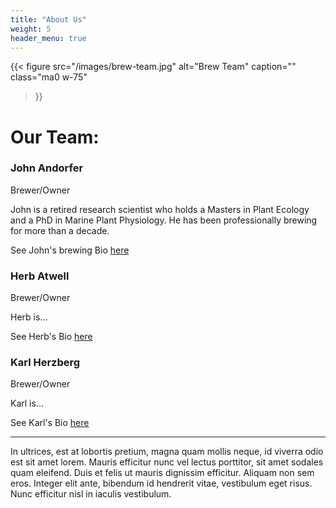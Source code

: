 ```yaml
---
title: "About Us"
weight: 5
header_menu: true
---
```



{{< figure
  src="/images/brew-team.jpg"
  alt="Brew Team"
  caption=""
  class="ma0 w-75"
>}}

# Our Team:

### John Andorfer

Brewer/Owner

John is a retired research scientist who holds a Masters in Plant Ecology and a PhD in Marine Plant Physiology. He has been professionally brewing for more than a decade.

See John's brewing Bio [here](ja_bio)

### Herb Atwell

Brewer/Owner

Herb is...

See Herb's Bio [here](herb_bio)
### Karl Herzberg

Brewer/Owner

Karl is...

See Karl's Bio [here](karl_bio)

----

In ultrices, est at lobortis pretium, magna quam mollis neque, id viverra odio est sit amet lorem. Mauris efficitur nunc vel lectus porttitor, sit amet sodales quam eleifend. Duis et felis ut mauris dignissim efficitur. Aliquam non sem eros. Integer elit ante, bibendum id hendrerit vitae, vestibulum eget risus. Nunc efficitur nisl in iaculis vestibulum.
